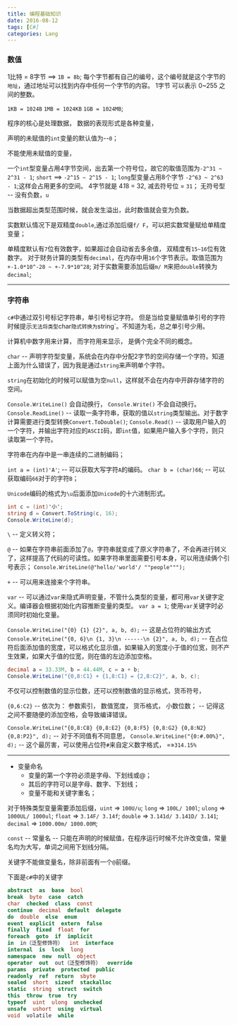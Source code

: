 ```yaml
---
title: 编程基础知识
date: 2016-08-12
tags: [C#]
categories: Lang
---
```


### 数值

1比特 = 8字节 ==> `1B = 8b`;
每个字节都有自己的编号，这个编号就是这个字节的`地址`，通过地址可以找到内存中任何一个字节的内容。
1字节 可以表示 0~255 之间的整数。

`1KB = 1024B`
`1MB = 1024KB`
`1GB = 1024MB`;

程序的核心是处理数据， 数据的表现形式是各种变量，

声明的未赋值的`int`变量的默认值为--`0`；

不能使用未赋值的变量，

一个`int`型变量占用4字节空间，出去第一个符号位，故它的取值范围为`-2^31 ~ 2^31 - 1`;
`short` ==> `-2^15 ~ 2^15 - 1`;
`long`型变量占用8个字节 `-2^63 ~ 2^63 - 1`;这样会占用更多的空间。
4字节就是 4*1*8 = 32, 减去符号位 = `31`；
无符号型 -- 没有负数，`u`

当数据超出类型范围时候，就会发生溢出，此时数值就会变为负数。

实数默认情况下是双精度`double`,通过添加后缀`f/ F`，可以把实数常量赋给单精度变量；

单精度默认有`7`位有效数字，如果超过会自动省去多余值，
双精度有`15~16`位有效数字。
对于财务计算的类型有`decimal`，在内存中用`16`个字节表示。取值范围为`+-1.0*10^-28 ~ +-7.9*10^28`;
对于实数需要添加后缀`m/ M`来把`double`转换为`decimal`;

---

### 字符串

`c#`中通过双引号标记字符串，单引号标记字符。
但是当给变量赋值单引号的字符时候提示`无法将类型`char`隐式转换为`string`。不知道为毛，总之单引号少用。

计算机中数字用来计算， 而字符用来显示， 是俩个完全不同的概念。

`char` -- 声明字符型变量，系统会在内存中分配2字节的空间存储一个字符。知道上面为什么错误了，因为我是通过`string`来声明单个字符。

`string`在初始化的时候可以赋值为空`null`，这样就不会在内存中开辟存储字符的空间。

`Console.WriteLine()` 会自动换行， `Console.Write()` 不会自动换行。
`Console.ReadLine()` -- 读取一条字符串，获取的值以`string`类型输出。对于数字计算需要进行类型转换`Convert.ToDouble()`;
`Console.Read()` -- 读取用户输入的一个字符，并输出字符对应的`ASCII`码，即`int`值，如果用户输入多个字符，则只读取第一个字符。

字符串在内存中是一串连续的二进制编码；

`int a = (int)'A'`; -- 可以获取大写字符`A`的编码。
`char b = (char)66`; -- 可以获取编码`66`对于的字符`B`；

`Unicode`编码的格式为`\u`后面添加`Unicode`的十六进制形式。

```c#
int c = (int)'小';
string d = Convert.ToString(c, 16); 
Console.WriteLine(d);
```

`\` -- 定义转义符；

`@` -- 如果在字符串前面添加了`@`，字符串就变成了原义字符串了，不会再进行转义了，这样提高了代码的可读性。如果字符串里面需要引号本身，可以用连续俩个引号表示；
`Console.WriteLine(@"hello/'world'/ ""people""");`

`+` -- 可以用来连接来个字符串。

`var` -- 可以通过`var`来隐式声明变量，不管什么类型的变量，都可用`var`关键字定义。编译器会根据初始化内容推断变量的类型。
`var a = 1`; 
使用`var`关键字时必须同时初始化变量。

`Console.WriteLine("{0} {1} {2}", a, b, d);` -- 这是占位符的输出方式
`Console.WriteLine("{0, 6}\n {1, 3}\n ------\n {2}", a, b, d);` -- 在占位符后面添加值的宽度，可以格式化显示值，如果输入的宽度小于值的位宽，则不产生效果，如果大于值的位宽，则在值的左边添加空格。

```c#
decimal a = 33.33M, b = 44.44M, c = a + b;
Console.WriteLine("{0,8:C1} + {1,8:C1} = {2,8:C2}", a, b, c);
```

不仅可以控制数值的显示位数，还可以控制数值的显示格式，货币符号，

`{0,6:C2}` -- 依次为： 参数索引， 数值宽度， 货币格式， 小数位数； -- 记得这之间不要随便的添加空格，会导致编译错误。

`Console.WriteLine("{0,8:C8} {0,8:E2} {0,8:F5} {0,8:G2} {0,8:N2} {0,8:P2}", d);` -- 对于不同值有不同意思，
`Console.WriteLine("{0:#.00%}", d);` -- 这个最厉害，可以使用占位符`#`来自定义数字格式， =»`314.15%`

---

- 变量命名
    - 变量的第一个字符必须是字母、下划线或@；
    - 其后的字符可以是字母、数字、下划线；
    - 变量不能和关键字重名；

对于特殊类型变量需要添加后缀，`uint` => `100U/u`; `long` => `100L/ 100l`; `ulong` => `1000UL/ 1000ul`; `float` => `3.14F/ 3.14f`; `double` => `3.141d/ 3.141D/ 3.141`; `decimal` => `1000.00m/ 1000.00M`; 

`const` -- 常量名 -- 只能在声明的时候赋值，在程序运行时候不允许改变值，常量名均为大写，单词之间用下划线分隔。

关键字不能做变量名，除非前面有一个`@`前缀。

下面是`c#`中的关键字
```c#
abstract  as  base  bool
break  byte  case  catch
char  checked  class  const
continue  decimal  default  delegate
do  double  else  enum
event  explicit  extern  false
finally  fixed  float  for
foreach  goto  if  implicit
in  in（泛型修饰符）  int  interface
internal  is  lock  long
namespace  new  null  object
operator  out  out（泛型修饰符）  override
params  private  protected  public
readonly  ref  return  sbyte
sealed  short  sizeof  stackalloc
static  string  struct  switch
this  throw  true  try
typeof  uint  ulong  unchecked
unsafe  ushort  using  virtual
void  volatile  while 
```